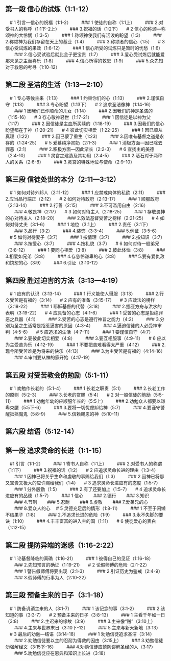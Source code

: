 ## 第一段 信心的试炼（1:1-12）
　# 1 引言—信心的祝福（1:1-2）
　　### 1 使徒的自称（1:1上）
　　### 2.对受书人的称呼（1:1下-2上）
　　### 3.祝福的话（1:2下）
　# 2 信心的称颂—称颂神的大怜悯（1:3-5）
　　### 1 称颂神使我们有活泼的盼望（1:3）
　　### 2.称颂神为我们存留在天上的基业（1:4）
　　### 3.称颂者的信心（1:5）
　# 3 信心受试炼的果效（1:6-12）
　　### 1 信心所受的试炼只是暂时的忧愁（1:6）
　　### 2.信心受试验后就比金子更宝贵（1:7）
　　### 3.爱心受试炼后就能爱那未见之主而喜乐（1:8）
　　### 4.信心所得的救恩（1:9）
　　### 5.众先知对于救恩的考寻（1:10-12）
## 第二段 圣洁的生活（1:13—2:10）
　# 1 专心等候主来（1:13）
　　### 1 约束你们的心（1:13）
　　### 2.谨慎自守（1:13）
　　### 3.专心盼望（1:13下）
　# 2 追求圣洁像神（1:14-16）
　　### 1 因我们已作顺命的儿女（1:14）
　　### 2.因我们的神是圣洁的（1:15-16）
　# 3 存心敬神轻世（1:17-21）
　　### 1 因信徒是以神为父（1:17）
　　### 2.因信徒是主血所买赎的（1:18-19）
　　### 3.因我们的信心盼望都在于神（1:20-21）
　# 4 彼此切实相爱（1:22-25）
　　### 1 因已顺从真理（1:22）
　　### 2.因已蒙了重生（1:23）
　　### 3.因唯有基督之道是永存的（1:24-25）
　# 5 爱慕纯净灵奶（2:1-3）
　　### 1 消极方面—因已除去罪恶（2:1）
　　### 2.积极方面—因此渐长（2:2-3）
　# 6 宣扬主的美德（2:4-10）
　　### 1 灵宫之建造及其功用（2:4-5）
　　### 2.活石对于两种人的关系（2:6-8）
　　### 3.灵宫的特殊地位与使命（2:9-10）
## 第三段 信徒处世的本分（2:11—3:12）
　# 1 如何对待外邦人（2:11-12）
　　### 1 应禁戒肉体的私欲（2:11）
　　### 2.应当品行端正（2:12）
　# 2 如何对待政府（2:13-17）
　　### 1 顺服政府（2:13-14）
　　### 2.行善（2:15）
　　### 3.不可滥用自由（2:16）
　　### 4.敬畏神（2:17）
　# 3 如何对待主人（2:18-25）
　　### 1 存敬畏神的心对待主人（2:18-20）
　　### 2.效法基督受苦之榜样（2:21-25）
　# 4 如何对待丈夫（3:1-6）
　　### 1 地位（3:1上）
　　### 2.责任（3:1下）
　　### 3.品行（3:2）
　　### 4.装饰（3:3-4）
　　### 5.例证（3:5-6）
　# 5 如何对待妻子（3:7）
　　### 1 按情理（3:7）
　　### 2.按知识（3:7）
　　### 3.按爱心（3:7）
　　### 4.按礼貌（3:7）
　# 6 如何对待一般弟兄（3:8-12）
　　### 1 要同心相爱（3:8）
　　### 2.彼此体恤（3:8）
　　### 3.相爱如兄弟（3:8）
　　### 4.存慈怜谦卑的心（3:8）
　　### 5.要有爱仇敌和饶恕的心（3:9）
　　### 6.引证（3:10-12）
## 第四段 胜过迫害的方法（3:13—4:19）
　# 1 应有的认识（3:13-14）
　　### 1 行义能使人慑服（3:13）
　　### 2.行义受苦是有福的（3:14）
　# 2 应有的准备（3:15-17）
　# 3 应效法的榜样（3:18-22）
　　### 1 耶稣基督的代替（3:18）
　　### 2.挪亚方舟与洪水的表明（3:19-22）
　# 4 应具备的心志（4:1-6）
　　### 1 受苦的心志是拒绝罪恶之兵器（4:1）
　　### 2.受苦的心志是遵行神旨之能力（4:2）
　　### 3.分别为圣之生活常是招惹逼害的原因（4:3-4）
　　### 4.逼迫信徒的人必受神审判（4:5-6）
　# 5 应追求的生活（4:7-11）
　　### 1 要谨慎自守（4:7）
　　### 2.要彼此切实相爱（4:8）
　　### 3.要互相服事（4:9-11）
　# 6 应以为主受苦为乐（4:12-19）
　　### 1 不要把苦难看得太严重（4:12）
　　### 2.现今所受苦难是为将来的快乐（4:13）
　　### 3.为主受苦是有福的（4:14-16）
　　### 4.审判要从神的家开始（4:17-19）
## 第五段 对受苦教会的勉励（5:1-11）
　# 1 劝勉作长老的（5:1-4）
　　### 1 长老之职责（5:1）
　　### 2.长老工作的原则（5:2-3）
　　### 3.长老的赏赐（5:4）
　# 2 对一般信徒的勉励（5:5-11）
　　### 1 劝勉年幼的应顺服年长的（5:5上）
　　### 2.劝勉众人都要以谦卑束腰（5:5下-6）
　　### 3.要将一切忧虑卸给神（5:7）
　　### 4.要谨守警醒抵挡魔鬼（5:8-9）
　　### 5.信赖赐恩的神（5:10-11）
## 第六段 结语（5:12-14）

## 第一段 追求灵命的长进（1:1-15）
　#1 引言（1:1-2）
　　### 1 寄书人自称（1:1上）
　　### 2.对受书人的称谓（1:1下）
　　### 3.祝福的话（1:2）
　# 2 应追求灵命长进的理由（1:3-4）
　　### 1 因神已将关乎生命和虔敬的事赐给我们（1:3）
　　### 2.因神已将那又宝贵又极大的应许赐给我们（1:4）
　# 3 追求灵命长进应有的态度（1:5-7）
　　### 1 分外殷勤（1:5）
　　### 2.有了还要加上（1:5-7）
　# 4 追求灵命长进应有的品德（1:5-7）
　　### 1 信心
　　### 2.德行
　　### 3.知识
　　### 4.节制
　　### 5.忍耐
　　### 6.虔敬
　　### 7.爱弟兄的心
　　### 8.爱众人的心
　# 5 灵德充足后的情形（1:8-11）
　　### 1 不至于闲懒不结果子（1:8）
　　### 2.不追求长进的危险（1:9）
　　### 3.永不失脚的要诀（1:10）
　　### 4.丰丰富富的进入主的国（1:11）
　# 6 使徒爱心的表白（1:12-15）
## 第二段 提防异端的迷惑（1:16-2:22）
　# 1 论基督降临的真确（1:16-21）
　　### 1 彼得自己的见证（1:16-18）
　　### 2.先知预言的确证（1:19-21）
　# 2 论假师傅的危险（2:1-22）
　　### 1 警告假师傅将要出现（2:1-3）
　　### 2.引证历史为鉴戒（2:4-9）
　　### 3.假师傅的行事为人（2:10-22）
## 第三段 预备主来的日子（3:1-18）
　# 1 防备讥诮主来的人（3:1-7）
　　### 1 该记念的事（3:1-2）
　　### 2.该知道的事（3:3-7）
　# 2 预备主来的日子（3:8-13）
　　### 1 主看千年如一日（3:8）
　　### 2.主迟来的缘故（3:9）
　　### 3.主来像“贼”（3:10上）
　　### 4.主来与世界末日（3:10下-12）
　　### 5.主来与新天新地（3:13）
　# 3 最后的劝勉—结语（3:14-18）
　　### 1 劝勉信徒追求圣洁（3:14）
　　### 2.劝勉信徒要以主的忍耐为得救的因由（3:15上）
　　### 3.劝勉信徒勿强解经文（3:15下-16）
　　### 4.劝勉信徒应慎防谬解圣经的人（3:17）
　　### 5.劝勉信徒应在恩典和知识上长进（3:18）
